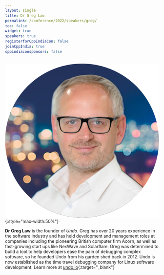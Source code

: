 ```yaml
---
layout: single
title: Dr Greg Law
permalink: /conference/2022/speakers/greg/
toc: false
widget: true
speakers: true
registerforCppIndiaCon: false
joinCppIndia: true
cppindiaconsponsors: false
---
```


![Dr Greg Law](/conference/2022/graphics/greg.png "Dr Greg Law"){:style="max-width:50%"}

**Dr Greg Law** is the founder of *Undo*. Greg has over 20 years experience in the software industry and has held development and management roles at companies including the pioneering British computer firm Acorn, as well as fast-growing start ups like NexWave and Solarflare. Greg was determined to build a tool to help developers ease the pain of debugging complex software, so he founded Undo from his garden shed back in 2012. Undo is now established as the time travel debugging company for Linux software development. Learn more at [undo.io](http://undo.io/){:target="_blank"}
